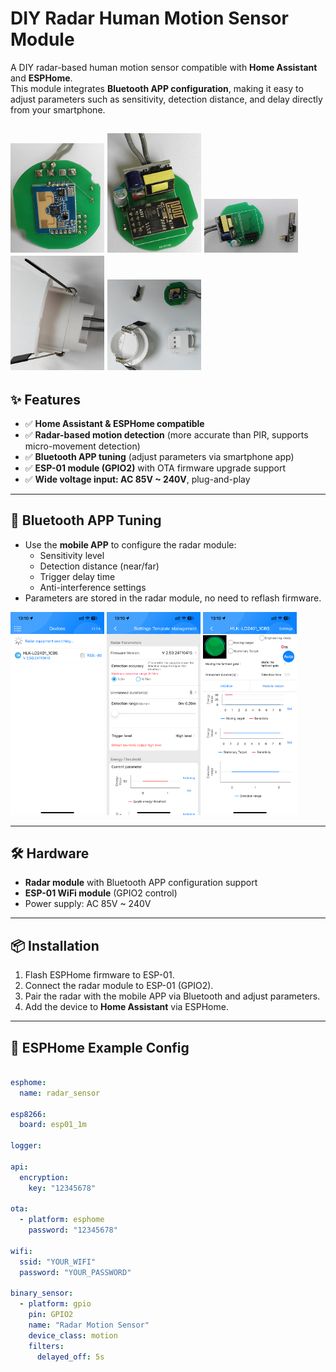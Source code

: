 # DIY Radar Human Motion Sensor Module

A DIY radar-based human motion sensor compatible with **Home Assistant** and **ESPHome**.  
This module integrates **Bluetooth APP configuration**, making it easy to adjust parameters such as sensitivity, detection distance, and delay directly from your smartphone.

<img src="images/1-5.jpg" alt="Module image information" width="150">  <img src="images/2-5.jpg" alt="" width="150">  <img src="images/3-5.jpg" alt=" " width="150">  <img src="images/4-5.jpg" alt=" " width="150">  <img src="images/6-5.jpg" alt=" " width="150">
---

## ✨ Features
- ✅ **Home Assistant & ESPHome compatible**
- ✅ **Radar-based motion detection** (more accurate than PIR, supports micro-movement detection)
- ✅ **Bluetooth APP tuning** (adjust parameters via smartphone app)
- ✅ **ESP-01 module (GPIO2)** with OTA firmware upgrade support
- ✅ **Wide voltage input: AC 85V ~ 240V**, plug-and-play

---

## 📱 Bluetooth APP Tuning
- Use the **mobile APP** to configure the radar module:
  - Sensitivity level
  - Detection distance (near/far)
  - Trigger delay time
  - Anti-interference settings  
- Parameters are stored in the radar module, no need to reflash firmware.

<img src="images/11-3.png" alt="Bluetooth APP Tuning" width="150">  <img src="images/12-3.png" alt="Bluetooth APP Tuning" width="150">  <img src="images/13-3.png" alt="Bluetooth APP Tuning" width="150">



---

## 🛠 Hardware
- **Radar module** with Bluetooth APP configuration support
- **ESP-01 WiFi module** (GPIO2 control)
- Power supply: AC 85V ~ 240V

---

## 📦 Installation
1. Flash ESPHome firmware to ESP-01.
2. Connect the radar module to ESP-01 (GPIO2).
3. Pair the radar with the mobile APP via Bluetooth and adjust parameters.
4. Add the device to **Home Assistant** via ESPHome.

---

## 🔧 ESPHome Example Config
```yaml

esphome:
  name: radar_sensor

esp8266:
  board: esp01_1m

logger:

api:
  encryption:
    key: "12345678"

ota:
  - platform: esphome
    password: "12345678"

wifi:
  ssid: "YOUR_WIFI"
  password: "YOUR_PASSWORD"

binary_sensor:
  - platform: gpio
    pin: GPIO2
    name: "Radar Motion Sensor"
    device_class: motion
    filters:
      delayed_off: 5s
